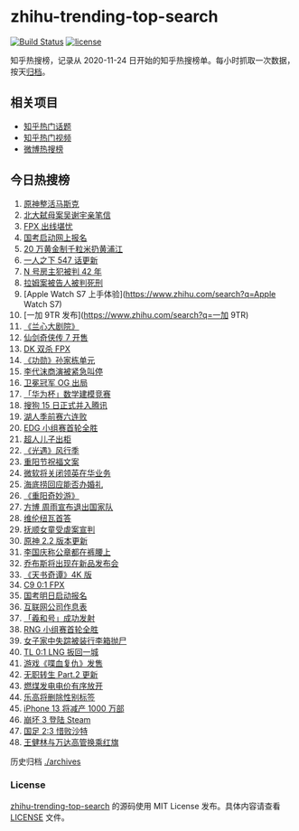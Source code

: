 # zhihu-trending-top-search

[![Build Status](https://github.com/justjavac/zhihu-trending-top-search/workflows/ci/badge.svg?branch=main)](https://github.com/justjavac/zhihu-trending-top-search/actions)
[![license](https://img.shields.io/github/license/justjavac/zhihu-trending-top-search)](https://github.com/justjavac/zhihu-trending-top-search/blob/main/LICENSE)

知乎热搜榜，记录从 2020-11-24 日开始的知乎热搜榜单。每小时抓取一次数据，按天[归档](./archives)。

## 相关项目

- [知乎热门话题](https://github.com/justjavac/zhihu-trending-hot-questions)
- [知乎热门视频](https://github.com/justjavac/zhihu-trending-hot-video)
- [微博热搜榜](https://github.com/justjavac/weibo-trending-hot-search)

## 今日热搜榜

<!-- BEGIN -->
<!-- 最后更新时间 Fri Oct 15 2021 22:12:19 GMT+0800 (China Standard Time) -->

1. [原神整活马斯克](https://www.zhihu.com/search?q=原神)
1. [北大弑母案吴谢宇亲笔信](https://www.zhihu.com/search?q=吴谢宇)
1. [FPX 出线堪忧](https://www.zhihu.com/search?q=FPX)
1. [国考启动网上报名](https://www.zhihu.com/search?q=国考)
1. [20 万黄金制千粒米扔黄浦江](https://www.zhihu.com/search?q=黄金米)
1. [一人之下 547 话更新](https://www.zhihu.com/search?q=一人之下)
1. [N 号房主犯被判 42 年](https://www.zhihu.com/search?q=N号房)
1. [拉姆案被告人被判死刑](https://www.zhihu.com/search?q=拉姆)
1. [Apple Watch S7 上手体验](https://www.zhihu.com/search?q=Apple Watch S7)
1. [一加 9TR 发布](https://www.zhihu.com/search?q=一加 9TR)
1. [《兰心大剧院》](https://www.zhihu.com/search?q=兰心大剧院)
1. [仙剑奇侠传 7 开售](https://www.zhihu.com/search?q=仙剑奇侠传7)
1. [DK 双杀 FPX](https://www.zhihu.com/search?q=FPX)
1. [《功勋》孙家栋单元](https://www.zhihu.com/search?q=功勋)
1. [李代沫商演被紧急叫停](https://www.zhihu.com/search?q=李代沫)
1. [卫冕冠军 OG 出局](https://www.zhihu.com/search?q=og)
1. [「华为杯」数学建模竞赛](https://www.zhihu.com/search?q=华为杯)
1. [搜狗 15 日正式并入腾讯](https://www.zhihu.com/search?q=搜狗)
1. [湖人季前赛六连败](https://www.zhihu.com/search?q=湖人)
1. [EDG 小组赛首轮全胜](https://www.zhihu.com/search?q=EDG)
1. [超人儿子出柜](https://www.zhihu.com/search?q=超人)
1. [《光遇》风行季](https://www.zhihu.com/search?q=光遇)
1. [重阳节祝福文案](https://www.zhihu.com/search?q=重阳节文案)
1. [微软将关闭领英在华业务](https://www.zhihu.com/search?q=领英)
1. [海底捞回应能否办婚礼](https://www.zhihu.com/search?q=海底捞)
1. [《重阳奇妙游》](https://www.zhihu.com/search?q=重阳奇妙游)
1. [方博 周雨宣布退出国家队](https://www.zhihu.com/search?q=方博周雨)
1. [维伦纽瓦首答](https://www.zhihu.com/search?q=维伦纽瓦)
1. [抚顺女童受虐案宣判](https://www.zhihu.com/search?q=女童受虐案)
1. [原神 2.2 版本更新](https://www.zhihu.com/search?q=原神)
1. [李国庆称公章都在裤腰上](https://www.zhihu.com/search?q=李国庆)
1. [乔布斯将出现在新品发布会](https://www.zhihu.com/search?q=乔布斯)
1. [《天书奇谭》4K 版](https://www.zhihu.com/search?q=天书奇谭)
1. [C9 0:1 FPX](https://www.zhihu.com/search?q=FPX)
1. [国考明日启动报名](https://www.zhihu.com/search?q=国考)
1. [互联网公司作息表](https://www.zhihu.com/search?q=公司作息表)
1. [「羲和号」成功发射](https://www.zhihu.com/search?q=羲和号)
1. [RNG 小组赛首轮全胜](https://www.zhihu.com/search?q=RNG)
1. [女子家中失踪被装行李箱抛尸](https://www.zhihu.com/search?q=行李箱抛尸)
1. [TL 0:1 LNG 扳回一城](https://www.zhihu.com/search?q=LNG)
1. [游戏《喋血复仇》发售](https://www.zhihu.com/search?q=喋血复仇)
1. [无职转生 Part.2 更新](https://www.zhihu.com/search?q=无职转生)
1. [燃煤发电电价有序放开](https://www.zhihu.com/search?q=电价)
1. [乐高将删除性别标签](https://www.zhihu.com/search?q=乐高)
1. [iPhone 13 将减产 1000 万部](https://www.zhihu.com/search?q=iPhone减产)
1. [崩坏 3 登陆 Steam](https://www.zhihu.com/search?q=崩坏3)
1. [国足 2:3 惜败沙特](https://www.zhihu.com/search?q=中国男足)
1. [王健林与万达高管换乘红旗](https://www.zhihu.com/search?q=王健林)

<!-- END -->

历史归档 [./archives](./archives)

### License

[zhihu-trending-top-search](https://github.com/justjavac/zhihu-trending-top-search)
的源码使用 MIT License 发布。具体内容请查看 [LICENSE](./LICENSE) 文件。
